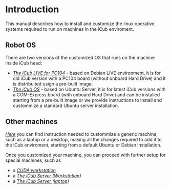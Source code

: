 # Introduction
This manual describes how to install and customize the linux operative systems required to run on machines in the iCub enviroment.

## Robot OS
There are two versions of the customized OS that runs on the machine inside iCub head:

- [_The iCub LIVE for PC104_](./pc104/icub-live.md) - based on Debian LIVE environment, it is for old iCub version with a PC104 board (without onboard Hard Drive) and it is distribuited usign a pre-built image.
- [_The iCub OS_](./icubos/icubos.md) - based on Ubuntu Server, it is for latest iCub versions with a COM-Express board (with onboard Hard Drive) and can be installed starting from a pre-built image or we provide instructions to install and custommize a standard Ubuntu server installation.

## Other machines
[_Here_](./other-machines/generic-machine.md) you can find instruction needed to custommize a generic machine, such as a laptop or a desktop, making all the changes required to add it to the iCub enviroment, starting from a default Ubuntu or Debian installation.

Once you customized your machine, you can proceed with further setup for special machines, such as

- a [_CUDA workstation_](./other-machines/cuda-workstation.md)
- a [_The iCub Server (Workstation)_](./other-machines/icub-server-from-scratch.md)
- a [_The iCub Server (laptop)_](./other-machines/icub-server-laptop.md)
